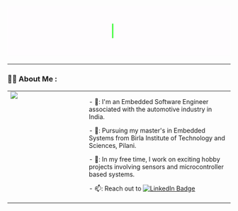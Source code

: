 <div id="header" align="center">
  <img src="Hello_Animation_GiF.gif" width="auto" height="auto"/>
</div>

---

### :woman_technologist: About Me :
<table style="width: 100%; table-layout: fixed; border-collapse: collapse; border: none;">
  <tr>
    <td style="width: 150px; padding-right: 20px; vertical-align: top; border: none; border-color: transparent;">
      <img src="https://media.giphy.com/media/tT2FEbKu63KxdFubmY/giphy.gif" width="100" style="display: block;">
    </td>
    <td style="vertical-align: top; border: none; border-color: transparent;">
      <p>- 🚗: I'm an Embedded Software Engineer associated with the automotive industry in India.</p>
      <p>- 🌱: Pursuing my master's in Embedded Systems from Birla Institute of Technology and Sciences, Pilani.</p>
      <p>- 🍕: In my free time, I work on exciting hobby projects involving sensors and microcontroller based systems.</p>
      <p>- 📫: Reach out to <a href="https://www.linkedin.com/in/adinr/">
    <img src="https://img.shields.io/badge/LinkedIn-blue?style=for-the-badge&logo=linkedin&logoColor=white" alt="LinkedIn Badge"/ width="50">
  </a></p>
    </td>
  </tr>
</table>
